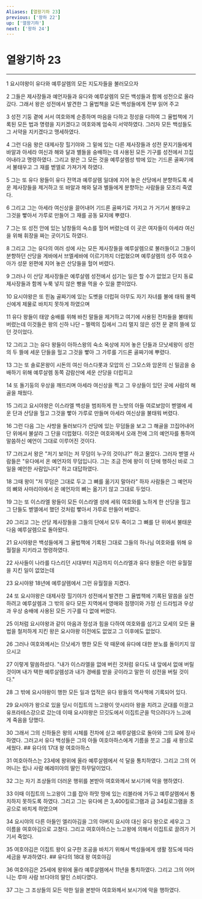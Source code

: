```yaml
---
Aliases: [열왕기하 23]
previous: ['왕하 22']
up: ['열왕기하']
next: ['왕하 24']
---
```

# 열왕기하 23

***


1 요시야왕이 유다와 예루살렘의 모든 지도자들을 불러모으자 

2 그들은 제사장들과 예언자들과 유다와 예루살렘의 모든 백성들과 함께 성전으로 올라갔다. 그래서 왕은 성전에서 발견한 그 율법책을 모든 백성들에게 전부 읽어 주고 

3 성전 기둥 곁에 서서 여호와께 순종하며 마음을 다하고 정성을 다하여 그 율법책에 기록된 모든 법과 명령을 지키겠다고 여호와께 엄숙히 서약하였다. 그러자 모든 백성들도 그 서약을 지키겠다고 맹세하였다. 

4 그런 다음 왕은 대제사장 힐기야와 그 밑에 있는 다른 제사장들과 성전 문지기들에게 바알과 아세라 여신과 해와 달과 별들을 숭배하는 데 사용된 모든 기구를 성전에서 끄집어내라고 명령하였다. 그리고 왕은 그 모든 것을 예루살렘성 밖에 있는 기드론 골짜기에서 불태우고 그 재를 벧엘로 가져가게 하였다. 

5 그는 또 유다 왕들이 유다 전역과 예루살렘 일대에 지어 놓은 산당에서 분향하도록 세운 제사장들을 제거하고 또 바알과 해와 달과 별들에게 분향하는 사람들을 모조리 죽였다. 

6 그리고 그는 아세라 여신상을 끌어내어 기드론 골짜기로 가지고 가 거기서 불태우고 그것을 빻아서 가루로 만들어 그 재를 공동 묘지에 뿌렸다. 

7 그는 또 성전 안에 있는 남창들의 숙소를 헐어 버렸는데 이 곳은 여자들이 아세라 여신을 위해 휘장을 짜는 곳이기도 하였다. 

8 그리고 그는 유다의 여러 성에 사는 모든 제사장들을 예루살렘으로 불러들이고 그들이 분향하던 산당을 게바에서 브엘세바에 이르기까지 더럽혔으며 예루살렘의 성주 여호수아가 성문 왼편에 지어 놓은 산당들을 헐어 버렸다. 

9 그러나 이 산당 제사장들은 예루살렘 성전에서 섬기는 일은 할 수가 없었고 단지 동료 제사장들과 함께 누룩 넣지 않은 빵을 먹을 수 있을 뿐이었다. 

10 요시야왕은 또 힌놈 골짜기에 있는 도벳을 더럽혀 아무도 자기 자녀를 불에 태워 몰렉 신에게 제물로 바치지 못하게 하였으며 

11 유다 왕들이 태양 숭배를 위해 바친 말들을 제거하고 여기에 사용된 전차들을 불태워 버렸는데 이것들은 왕의 신하 나단 – 멜렉의 집에서 그리 멀지 않은 성전 문 곁의 뜰에 있던 것이었다. 

12 그리고 그는 유다 왕들이 아하스왕의 숙소 옥상에 지어 놓은 단들과 므낫세왕이 성전의 두 뜰에 세운 단들을 헐고 그것을 빻아 그 가루를 기드론 골짜기에 뿌렸다. 

13 그는 또 솔로몬왕이 시돈의 여신 아스다롯과 모압의 신 그모스와 암몬의 신 밀곰을 숭배하기 위해 예루살렘 동쪽 감람산에 세운 산당을 더럽히고 

14 또 돌기둥의 우상을 깨뜨리며 아세라 여신상을 찍고 그 우상들이 있던 곳에 사람의 해골을 채웠다. 

15 그리고 요시야왕은 이스라엘 백성을 범죄하게 한 느밧의 아들 여로보암이 벧엘에 세운 단과 산당을 헐고 그것을 빻아 가루로 만들며 아세라 여신상을 불태워 버렸다. 

16 그런 다음 그는 사방을 둘러보다가 산당에 있는 무덤들을 보고 그 해골을 끄집어내어 단 위에서 불살라 그 단을 더럽혔다. 이것은 여호와께서 오래 전에 그의 예언자를 통하여 말씀하신 예언이 그대로 이루어진 것이다. 

17 그러고서 왕은 "저기 보이는 저 무덤이 누구의 것이냐?" 하고 물었다. 그러자 벧엘 사람들은 "유다에서 온 예언자의 무덤입니다. 그는 조금 전에 왕이 이 단에 행하신 바로 그 일을 예언한 사람입니다" 하고 대답하였다. 

18 그때 왕이 "저 무덤은 그대로 두고 그 뼈를 옮기지 말아라" 하자 사람들은 그 예언자의 뼈와 사마리아에서 온 예언자의 뼈는 옮기기 않고 그대로 두었다. 

19 그는 또 이스라엘 왕들이 모든 이스라엘 성에 세워 여호와를 노하게 한 산당을 헐고 그 단들도 벧엘에서 했던 것처럼 빻아서 가루로 만들어 버렸다. 

20 그리고 그는 산당 제사장들을 그들의 단에서 모두 죽이고 그 뼈를 단 위에서 불태운 다음 예루살렘으로 돌아왔다. 

21 요시야왕은 백성들에게 그 율법책에 기록된 그대로 그들의 하나님 여호와를 위해 유월절을 지키라고 명령하였다. 

22 사사들이 나라를 다스리던 시대부터 지금까지 이스라엘과 유다 왕들은 이런 유월절을 지킨 일이 없었는데 

23 요시야왕 18년에 예루살렘에서 그런 유월절을 지켰다. 

24 또 요시야왕은 대제사장 힐기야가 성전에서 발견한 그 율법책에 기록된 말씀을 실천하려고 예루살렘과 그 밖의 유다 모든 지역에서 영매와 점쟁이와 가정 신 드라빔과 우상과 우상 숭배에 사용된 모든 기구를 다 없애 버렸다. 

25 이처럼 요시야왕과 같이 마음과 정성과 힘을 다하여 여호와를 섬기고 모세의 모든 율법을 철저하게 지킨 왕은 요시야왕 이전에도 없었고 그 이후에도 없었다. 

26 그러나 여호와께서는 므낫세가 행한 모든 악 때문에 유다에 대한 분노를 돌이키지 않으시고 

27 이렇게 말씀하셨다. "내가 이스라엘을 없애 버린 것처럼 유다도 내 앞에서 없애 버릴 것이며 내가 택한 예루살렘성과 내가 경배를 받을 곳이라고 말한 이 성전을 버릴 것이다." 

28 그 밖에 요시야왕이 행한 모든 일과 업적은 유다 왕들의 역사책에 기록되어 있다. 

29 요시야가 왕으로 있을 당시 이집트의 느고왕이 앗시리아 왕을 치려고 군대를 이끌고 유프라테스강으로 갔는데 이때 요시야왕은 므깃도에서 이집트군을 막으려다가 느고에게 죽음을 당했다. 

30 그래서 그의 신하들은 왕의 시체를 전차에 싣고 예루살렘으로 돌아와 그의 묘에 장사하였다. 그러고서 유다 백성들은 그의 아들 여호아하스에게 기름을 붓고 그를 새 왕으로 세웠다. ## 유다의 17대 왕 여호아하스 

31 여호아하스는 23세에 왕위에 올라 예루살렘에서 석 달을 통치하였다. 그리고 그의 어머니는 립나 사람 예레미야의 딸인 하무달이었다. 

32 그는 자기 조상들의 더러운 행위를 본받아 여호와께서 보시기에 악을 행하였다. 

33 이때 이집트의 느고왕이 그를 잡아 하맛 땅에 있는 리블라에 가두고 예루살렘에서 통치하지 못하도록 하였다. 그리고 그는 유다에 은 3,400킬로그램과 금 34킬로그램을 조공으로 바치게 하였으며 

34 요시야의 다른 아들인 엘리아김을 그의 아버지 요시야 대신 유다 왕으로 세우고 그 이름을 여호야김으로 고쳤다. 그리고 여호아하스는 느고왕에 의해서 이집트로 끌려가 거기서 죽었다. 

35 여호야김은 이집트 왕이 요구한 조공을 바치기 위해서 백성들에게 생활 정도에 따라 세금을 부과하였다. ## 유다의 18대 왕 여호야김 

36 여호야김은 25세에 왕위에 올라 예루살렘에서 11년을 통치하였다. 그리고 그의 어머니는 루마 사람 브다야의 딸인 스비다였다. 

37 그는 그 조상들의 모든 악한 일을 본받아 여호와께서 보시기에 악을 행하였다.
